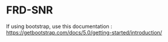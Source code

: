 # FRD-SNR

If using bootstrap, use this documentation : https://getbootstrap.com/docs/5.0/getting-started/introduction/
